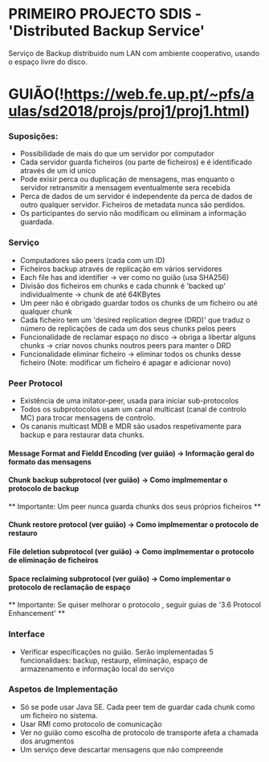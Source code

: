 # PRIMEIRO PROJECTO SDIS - 'Distributed Backup Service'

Serviço de Backup distribuido num LAN com ambiente cooperativo, usando o espaço livre do disco.

# GUIÃO(!https://web.fe.up.pt/~pfs/aulas/sd2018/projs/proj1/proj1.html)

### Suposições:
 * Possibilidade de mais do que um servidor por computador
 * Cada servidor guarda ficheiros (ou parte de ficheiros) e é identificado através de um id unico
 * Pode exisir perca ou duplicação de mensagens, mas enquanto o servidor retransmitir a mensagem eventualmente sera recebida
 * Perca de dados de um servidor é independente da perca de dados de outro qualquer servidor. Ficheiros de metadata nunca são perdidos.
 * Os participantes do servio não modificam ou eliminam a informação guardada.

### Serviço
 * Computadores são peers (cada com um ID)
 * Ficheiros backup através de replicação em vários servidores
 * Each file has and identifier -> ver como no guião (usa SHA256)
 * Divisão dos ficheiros em chunks e cada chunnk é 'backed up' individualmente -> chunk de até 64KBytes
 * Um peer não é obrigado guardar todos os chunks de um ficheiro ou até qualquer chunk
 * Cada ficheiro tem um 'desired replication degree (DRD)' que traduz o número de replicações de cada um dos seus chunks pelos peers
 * Funcionalidade de reclamar espaço no disco -> obriga a libertar alguns chunks -> criar novos chunks noutros peers para manter o DRD
 * Funcionalidade eliminar ficheiro -> eliminar todos os chunks desse ficheiro (Note: modificar um ficheiro é apagar e adicionar novo)

### Peer Protocol
 * Existência de uma initator-peer, usada para iniciar sub-protocolos
 * Todos os subprotocolos usam um canal multicast (canal de controlo MC) para trocar mensagens de controlo.
 * Os cananis multicast MDB e MDR são usados respetivamente para backup e para restaurar data chunks.
 #### Message Format and Fieldd Encoding (ver guião) -> Informação geral do formato das mensagens
 #### Chunk backup subprotocol (ver guião) -> Como implmementar o protocolo de backup
 ** Importante: Um peer nunca guarda chunks dos seus próprios ficheiros **
 #### Chunk restore protocol (ver guião) -> Como implmementar o protocolo de restauro
 #### File deletion subprotocol (ver guião) -> Como implmementar o protocolo de eliminação de ficheiros
 #### Space reclaiming subprotocol (ver guião) -> Como implementar o protocolo de reclamação de espaço
  ** Importante: Se quiser melhorar o protocolo , seguir guias de '3.6 Protocol Enhancement' **

### Interface
 * Verificar especificações no guião. Serão implementadas 5 funcionalidaes: backup, restaurp, eliminação, espaço de armazenamento e informação local do serviço

### Aspetos de Implementação
 * Só se pode usar Java SE. Cada peer tem de guardar cada chunk como um ficheiro no sistema.
 * Usar RMI como protocolo de comunicação
 * Ver no guião como escolha de protocolo de transporte afeta a chamada dos arugmentos
 * Um serviço deve descartar mensagens que não compreende